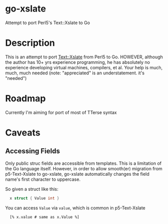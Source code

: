 go-xslate
=========

Attempt to port Perl5's Text::Xslate to Go

Description
===========

This is an attempt to port [Text::Xslate](https://github.com/xslate/p5-Text-Xslate) from Perl5 to Go.
HOWEVER, although the author has 10+ yrs experience programming, he has absolutely no experience developing virtual machines, compilers, et al. Your help is much, much, much needed (note: "appreciated" is an understatement. it's "needed")

Roadmap
=======

Currently I'm aiming for port of most of TTerse syntax

Caveats
=======

Accessing Fields
----------------

Only public struc fields are accessible from templates. This is a limitation of the Go language itself.
However, in order to allow smooth(er) migration from p5-Text-Xslate to go-xslate, go-xslate automatically changes the field name's first character to uppercase.

So given a struct like this:

```go
  x struct { Value int }
```

You can access `Value` via `value`, which is common in p5-Text-Xslate

```
  [% x.value # same as x.Value %]
```
